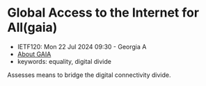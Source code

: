 # Global Access to the Internet for All(gaia)
* <IETFschedule>IETF120: Mon 22 Jul 2024 09:30 - Georgia A</IETFschedule>
* [About GAIA](https://datatracker.ietf.org/group/gaia/about/)
* keywords: equality, digital divide

Assesses means to bridge the digital connectivity divide.